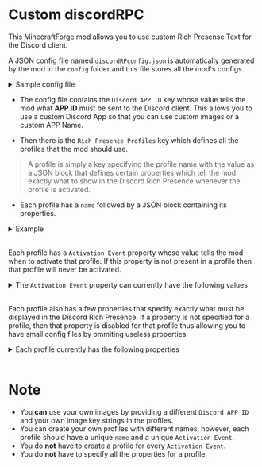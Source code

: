 # Custom discordRPC
This MinecraftForge mod allows you to use custom Rich Presense Text for the Discord client.

A JSON config file named `discordRPconfig.json` is automatically generated by the mod in the `config` folder and this file stores all the mod's configs.

<details>
  <summary>Sample config file</summary>
  <p>
  
```json
{
  "Discord APP ID": "462280508068331522",
  "Rich Presence Profiles": {
    "default": {
      "Activation Event": "JUST_STARTED",
      "Game State": "Just Started",
      "Details": "Waiting for Mod to init.",
      "Start Time Delay": 0,
      "Big Image Key": "juststrtedbig",
      "Big Image Hover Text": "Starting up",
      "Small Image Key": "juststartedsmall",
      "Small Image Hover Text": "Hi",
      "Modification JavaScript": "RichPresence.smallImageText = Helper.getUserName();RichPresence.state += ' Minecraft v'+Helper.cancellUpdateIfMatch(Helper.getMCVERSION(),null);"
    },
    "preInit": {
      "Activation Event": "PRE_INIT",
      "Game State": "Pre-Init.",
      "Details": "Forge Loading in pre-init.",
      "Start Time Delay": 0,
      "Big Image Key": "preinitbig",
      "Big Image Hover Text": "This won't take long",
      "Small Image Key": "preinitsmall",
      "Small Image Hover Text": "pre-init",
      "Modification JavaScript": "RichPresence.smallImageText = Helper.cancellUpdateIfMatch(Helper.getUserName(),null);"
    },
    "init": {
      "Activation Event": "INIT",
      "Game State": "Init.",
      "Details": "Forge Loading in init.",
      "Start Time Delay": 0,
      "Big Image Key": "initbig",
      "Big Image Hover Text": "Working on it",
      "Small Image Key": "initsmall",
      "Small Image Hover Text": "init",
      "Modification JavaScript": "RichPresence.smallImageText = Helper.cancellUpdateIfMatch(Helper.getUserName(),null);"
    },
    "postInit": {
      "Activation Event": "POST_INIT",
      "Game State": "Post-Init.",
      "Details": "Forge Loading in post-init.",
      "Start Time Delay": 0,
      "Big Image Key": "postinitbig",
      "Big Image Hover Text": "Almost there",
      "Small Image Key": "postinitsmall",
      "Small Image Hover Text": "post-init",
      "Modification JavaScript": "RichPresence.smallImageText = Helper.cancellUpdateIfMatch(Helper.getUserName(),null);"
    },
    "mainMenu": {
      "Activation Event": "MAIN_MENU_REACHED",
      "Game State": "In main menu.",
      "Details": "Idle",
      "Start Time Delay": 0,
      "Big Image Key": "mainmenu",
      "Big Image Hover Text": "Surfing the menus",
      "Small Image Key": "mainmenu",
      "Small Image Hover Text": "main-menu",
      "Modification JavaScript": "RichPresence.smallImageText = Helper.cancellUpdateIfMatch(Helper.getUserName(),null);RichPresence.details = ''+Helper.cancellUpdateIfMatch(Helper.getUserName(),null)+' has nothing to do.';"
    },
    "serverAboutToStart": {
      "Activation Event": "SERVER_ABOUT_TO_START",
      "Game State": "Loading Screen",
      "Details": "Loading Single Player Server",
      "Start Time Delay": 0,
      "Big Image Key": "serverabouttostartbig",
      "Big Image Hover Text": "Getting ready to roll",
      "Small Image Key": "serverabouttostartsmall",
      "Small Image Hover Text": "server-about-to-start",
      "Modification JavaScript": "RichPresence.smallImageText = Helper.cancellUpdateIfMatch(Helper.getUserName(),null);RichPresence.details = 'Loading World \\''+Helper.cancellUpdateIfMatch(Helper.getWorldName(),null)+'\\'';"
    },
    "serverStarted": {
      "Activation Event": "SERVER_STARTED",
      "Game State": "In-game",
      "Details": "Playing Single Player",
      "Start Time Delay": 0,
      "Big Image Key": "serverstartedbig",
      "Big Image Hover Text": "Currently causing havoc ;)",
      "Small Image Key": "serverstartedsmall",
      "Small Image Hover Text": "in-game",
      "Modification JavaScript": "RichPresence.smallImageText = Helper.cancellUpdateIfMatch(Helper.getUserName(),null);RichPresence.details = 'In the \\''+Helper.cancellUpdateIfMatch(Helper.getDimensionName(),null)+'\\'';RichPresence.state += '('+Helper.cancellUpdateIfMatch(Helper.getWorldName(),null)+')'"
    }
  }
}
```

</p></details>

* The config file contains the `Discord APP ID` key whose value tells the mod what __APP ID__ must be sent to the Discord client.
This allows you to use a custom Discord App so that you can use custom images or a custom APP Name.

* Then there is the `Rich Presence Profiles` key which defines all the profiles that the mod should use.
> A profile is simply a key specifying the profile name with the value as a JSON block that defines certain properties which tell the mod exactly what to show in the Discord Rich Presence whenever the profile is activated.

* Each profile has a `name` followed by a JSON block containing its properties.
<details>
<summary>Example</summary>
<p>

```json
{
  "Discord APP ID": "462280508068331522",
  "Rich Presence Profiles": {
    "default": {
      "Activation Event": "JUST_STARTED",
      "Game State": "Just Started",
      "Details": "Waiting for Mod to init.",
      "Start Time Delay": 0,
      "Big Image Key": "juststrtedbig",
      "Big Image Hover Text": "Starting up",
      "Small Image Key": "juststartedsmall",
      "Small Image Hover Text": "Hi"
    }
  }
}
```
> The above config file has only one profile named `default` and its `Activation Event` property is set to `JUST_STARTED`.

</p></details>
<br>

Each profile has a `Activation Event` property whose value tells the mod when to activate that profile. 
If this property is not present in a profile then that profile will never be activated. 
<details>
  <summary>The <code>Activation Event</code> property can currently have the following values</summary>
  <p>
  
| Activation Event | Description |
|------------------|-------------|
| JUST_STARTED     | This event occours when the mod is loaded into memory. Currently specifying this activation event has no use since it occours before the config file is read. |
| PRE_INIT         | This event occours when Forge calls the `pre-init` function, i.e during the `pre-init` phase of loading. |
| INIT | This event occours when Forge calls the `init` function, i.e during the `init` phase of loading. |
| POST_INIT | This event occours when Forge calls the `post-init` function, i.e during the `post-init` phase of loading. |
| MAIN_MENU_REACHED | This event occours when the main menu screen is displayed. |
| SERVER_ABOUT_TO_START | This event occours __before__ a __Single-Player__ world starts. |
| SERVER_STARTING | This event occours __while__ a __Single-Player__ world is starting. |
| SERVER_STARTED | This event occours __after__ a __Single-Player__ world has started. |
| SERVER_STOPPING | This event occours __while__ a __Single-Player__ world is stopping. |
| SERVER_STOPPED | This event occours __after__ a __Single-Player__ world has stopped. |

  </p></details>
  <br>
  
  Each profile also has a few properties that specify exactly what must be displayed in the Discord Rich Presence.
  If a property is not specified for a profile, then that property is disabled for that profile thus allowing you to have small config files by ommiting useless properties.
  <details>
  <summary>Each profile currently has the following properties</summary>
  <p>
  
| Property                 | Datatype | Description |
|--------------------------|----------|-------------|
| Activation Event | String | This stores the activation event of this profile, eg: `MAIN_MENU_REACHED`. |
| Game State | String | This is discord's state string. |
| Details | String | This is discord's details string. |
| Party ID | String | This is discord's party ID string. |
| Party Current Size | Integer | This is discord's party size string. |
| Party Max Size | Integer | This is discord's party size max string. |
| Start Timestamp | Long | This is discord's start timestamp string. |
| End Timestamp | Long | This is discord's end timestamp string. |
| Start Time Delay | Long | When this is set, `Start Timestamp` is ignored and discord is given a startTimestamp that is `profileActivationTime + value` where `value` is this field's value. |
| End Time Delay | Long | Similar to `Start Time Delay`. |
| Big Image Key | String | This is discord's large image key string. |
| Big Image Hover Text | String | This is discord's large image text string. |
| Small Image Key | String | This is discord's small image key string. |
| Small Image Hover Text | String | This is discord's small image text string. |
| Join Secret | String | This is currently unused. |
| Spectate Secret | String | This is currently unused. |

  </p></details>
  <br>
  
  # Note
  * You __can__ use your own images by providing a different `Discord APP ID` and your own image key strings in the profiles.
  * You can create your own profiles with different names, however, each profile should have a unique `name` and a unique `Activation Event`.
  * You do __not__ have to create a profile for every `Activation Event`.
  * You do __not__ have to specify all the properties for a profile.
